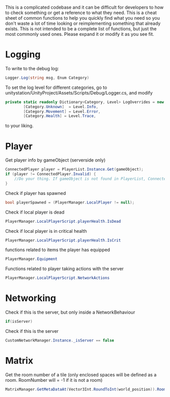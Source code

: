 This is a complicated codebase and it can be difficult for developers to how to check something or get a reference to what they need. This is a cheat sheet of common functions to help you quickly find what you need so you don't waste a lot of time looking or reimplementing something that already exists. This is not intended to be a complete list of functions, but just the most commonly used ones. Please expand it or modify it as you see fit.

# Logging

To write to the debug log:
```cs
Logger.Log(string msg, Enum Category)
```


To set the log level for different categories, go to unitystation/UnityProject/Assets/Scripts/Debug/Logger.cs, and modify 

```cs
private static readonly Dictionary<Category, Level> LogOverrides = new Dictionary<Category, Level>{
		[Category.Unknown]  = Level.Info,
		[Category.Movement] = Level.Error,
		[Category.Health] = Level.Trace, 
```
to your liking.

# Player
Get player info by gameObject (serverside only)
```cs
ConnectedPlayer player = PlayerList.Instance.Get(gameObject);
if (player != ConnectedPlayer.Invalid) {
    //Do your thing. If gameObject is not found in PlayerList, ConnectedPlayer.Invalid is returned
}
```


Check if player has spawned
```cs
bool playerSpawned = (PlayerManager.LocalPlayer != null);
```

Check if local player is dead
```cs
PlayerManager.LocalPlayerScript.playerHealth.IsDead
```

Check if local player is in critical health
```cs
PlayerManager.LocalPlayerScript.playerHealth.IsCrit
```

functions related to items the player has equipped
```cs
PlayerManager.Equipment
```

Functions related to player taking actions with the server
```cs
PlayerManager.LocalPlayerScript.NetworkActions
```

# Networking
Check if this is the server, but only inside a NetworkBehaviour
```cs
if(isServer)
```

Check if this is the server

```cs
CustomNetworkManager.Instance._isServer == false
```

# Matrix
Get the room number of a tile (only enclosed spaces will be defined as a room. RoomNumber will = -1 if it is not a room)
```cs
MatrixManager.GetMetaDataAt(Vector3Int.RoundToInt(world_position)).RoomNumber
```



